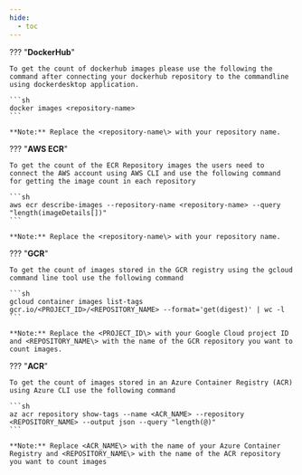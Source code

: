 ```yaml
---
hide:
  - toc
---
```


??? "**DockerHub**"

    To get the count of dockerhub images please use the following the command after connecting your dockerhub repository to the commandline using dockerdesktop application. 

    ```sh
    docker images <repository-name>
    ```

    **Note:** Replace the <repository-name\> with your repository name.

??? "**AWS ECR**"

    To get the count of the ECR Repository images the users need to connect the AWS account using AWS CLI and use the following command for getting the image count in each repository

    ```sh
    aws ecr describe-images --repository-name <repository-name> --query "length(imageDetails[])"
    ```

    **Note:** Replace the <repository-name\> with your repository name.

??? "**GCR**"

    To get the count of images stored in the GCR registry using the gcloud command line tool use the following command

    ```sh
    gcloud container images list-tags gcr.io/<PROJECT_ID>/<REPOSITORY_NAME> --format='get(digest)' | wc -l
    ```

    **Note:** Replace the <PROJECT_ID\> with your Google Cloud project ID and <REPOSITORY_NAME\> with the name of the GCR repository you want to count images.

??? "**ACR**"

    To get the count of images stored in an Azure Container Registry (ACR) using Azure CLI use the following command 

    ```sh
    az acr repository show-tags --name <ACR_NAME> --repository <REPOSITORY_NAME> --output json --query "length(@)"
    ```

    **Note:** Replace <ACR_NAME\> with the name of your Azure Container Registry and <REPOSITORY_NAME\> with the name of the ACR repository you want to count images